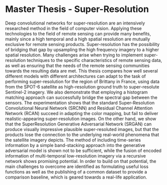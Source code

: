 # Master Thesis - Super-Resolution
Deep convolutional networks for super-resolution are an intensively researched method
in the field of computer vision. Applying these technologies to the field of remote sensing
can provide many benefits, mainly since a high temporal and a high spatial resolution are
mutually exclusive for remote sensing products. Super-resolution has the possibility of
bridging that gap by upsampling the high frequency imagery to a higher spatial resolution. Many challenges arise when trying to implement super-resolution techniques to the
specific characteristics of remote sensing data, as well as ensuring that the needs of the
remote sensing communities towards the resulting data are met.
This thesis compares how well several different models with different architectures can
adapt to the task of performing super-resolution for the region of Brittany in France, using
data from the SPOT-6 satellite as high-resolution ground truth to super-resolute Sentinel-2
imagery. We also demonstrate that employing a histogram matching approach can successfully bridge the spectral gap between the sensors. The experimentation shows that the
standard Super-Resolution Convolutional Neural Network (SRCNN) and Residual Channel Attention Network (RCAN) succeed in adapting the color mapping, but fail to deliver
realistic-appearing super-resolution images. On the other hand, we show that the SuperResolution Generative Adversarial Network (SRGAN) can produce visually impressive
plausible super-resoluted images, but that the products lose the connection to the underlying real-world phenomena that the satellite imagery depicts.
The method of including time-series information by a simple band-stacking approach
into the generative adversarial model is shown not to be sufficient, while the fusion of
encoded information of multi-temporal low-resolution imagery via a recursive network
shows promising potential. In order to build on that potential, the main challenges to
overcome are identified as formulating useful loss functions as well as the publishing of
a common dataset to provide a comparison baseline, which is geared towards a real-life
application.
